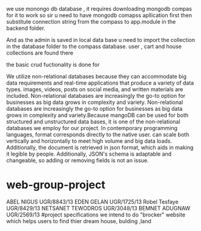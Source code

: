 we use monongo db database ,
it requires downloading mongodb compas for it to work so sir u need to have mongodb comapss apllication first 
then substitute connection string from the compass to app.module in the backend folder.

And as the admin is saved in local data base u need to import the collection in the database folder to the compass database.
user , cart and house collections are found there


the basic crud fuctionality is done for 



We utilize non-relational databases because they can accommodate big data requirements and real-time applications that produce a variety of data types. images, videos, posts on social media, and written materials are included. Non-relational databases are increasingly the go-to option for businesses as big data grows in complexity and variety. Non-relational databases are increasingly the go-to option for businesses as big data grows in complexity and variety.Because mangoDB can be used for both structured and unstructured data bases, it is one of the non-relational databases we employ for our project. In contemporary programming languages, format corresponds directly to the native user. can scale both vertically and horizontally to meet high volume and big data loads. Additionally, the document is retrieved in json format, which aids in making it legible by people. Additionally, JSON's schema is adaptable and changeable, so adding or removing fields is not an issue.



# web-group-project
ABEL NIGUS UGR/8843/13
EDEN GELAN UGR/1725/13
Robel Tesfaye UGR/8429/13
NETSANET TEWODROS UGR/3048/13
BEMNET ADUGNAW UGR/2569/13
#project specifications
 we intend to do "brocker" website which helps users to find thier dream house, bulding ,land 



